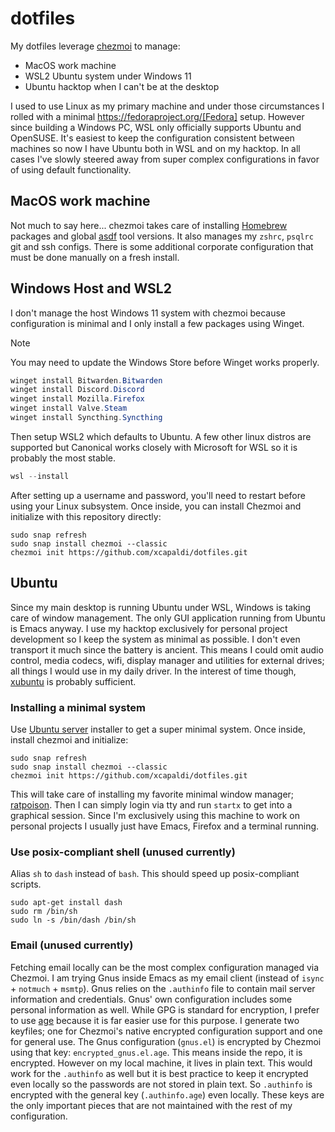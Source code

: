 # dotfiles

My dotfiles leverage [chezmoi](https://www.chezmoi.io/) to manage:

* MacOS work machine
* WSL2 Ubuntu system under Windows 11
* Ubuntu hacktop when I can't be at the desktop

I used to use Linux as my primary machine and under those circumstances I rolled with a minimal https://fedoraproject.org/[Fedora] setup.
However since building a Windows PC, WSL only officially supports Ubuntu and OpenSUSE.
It's easiest to keep the configuration consistent between machines so now I have Ubuntu both in WSL and on my hacktop.
In all cases I've slowly steered away from super complex configurations in favor of using default functionality.

## MacOS work machine
Not much to say here... chezmoi takes care of installing [Homebrew](https://brew.sh/) packages and global [asdf](https://asdf-vm.com/) tool versions.
It also manages my `zshrc`, `psqlrc` git and ssh configs.
There is some additional corporate configuration that must be done manually on a fresh install.

## Windows Host and WSL2
I don't manage the host Windows 11 system with chezmoi because configuration is minimal and I only install a few packages using Winget.

> [!NOTE]
> You may need to update the Windows Store before Winget works properly.


``` powershell
winget install Bitwarden.Bitwarden
winget install Discord.Discord
winget install Mozilla.Firefox
winget install Valve.Steam
winget install Syncthing.Syncthing
```

Then setup WSL2 which defaults to Ubuntu.
A few other linux distros are supported but Canonical works closely with Microsoft for WSL so it is probably the most stable.

``` powershell
wsl --install
```

After setting up a username and password, you'll need to restart before using your Linux subsystem.
Once inside, you can install Chezmoi and initialize with this repository directly:

``` shell
sudo snap refresh
sudo snap install chezmoi --classic
chezmoi init https://github.com/xcapaldi/dotfiles.git
```

## Ubuntu
Since my main desktop is running Ubuntu under WSL, Windows is taking care of window management.
The only GUI application running from Ubuntu is Emacs anyway.
I use my hacktop exclusively for personal project development so I keep the system as minimal as possible.
I don't even transport it much since the battery is ancient.
This means I could omit audio control, media codecs, wifi, display manager and utilities for external drives; all things I would use in my daily driver.
In the interest of time though, [xubuntu](https://xubuntu.org/) is probably sufficient.

### Installing a minimal system
Use [Ubuntu server](https://ubuntu.com/download/server) installer to get a super minimal system.
Once inside, install chezmoi and initialize:

``` shell
sudo snap refresh
sudo snap install chezmoi --classic
chezmoi init https://github.com/xcapaldi/dotfiles.git
```

This will take care of installing my favorite minimal window manager; [ratpoison](https://www.nongnu.org/ratpoison/).
Then I can simply login via tty and run `startx` to get into a graphical session.
Since I'm exclusively using this machine to work on personal projects I usually just have Emacs, Firefox and a terminal running.

### Use posix-compliant shell (unused currently)
Alias `sh` to `dash` instead of `bash`.
This should speed up posix-compliant scripts.

``` shell
sudo apt-get install dash
sudo rm /bin/sh
sudo ln -s /bin/dash /bin/sh
```

### Email (unused currently)
Fetching email locally can be the most complex configuration managed via Chezmoi.
I am trying Gnus inside Emacs as my email client (instead of `isync` + `notmuch` + `msmtp`).
Gnus relies on the `.authinfo` file to contain mail server information and credentials.
Gnus' own configuration includes some personal information as well.
While GPG is standard for encryption, I prefer to use [age](https://github.com/FiloSottile/age) because it is far easier use for this purpose.
I generate two keyfiles; one for Chezmoi's native encrypted configuration support and one for general use.
The Gnus configuration (`gnus.el`) is encrypted by Chezmoi using that key: `encrypted_gnus.el.age`.
This means inside the repo, it is encrypted.
However on my local machine, it lives in plain text.
This would work for the `.authinfo` as well but it is best practice to keep it encrypted even locally so the passwords are not stored in plain text.
So `.authinfo` is encrypted with the general key (`.authinfo.age`) even locally.
These keys are the only important pieces that are not maintained with the rest of my configuration.

